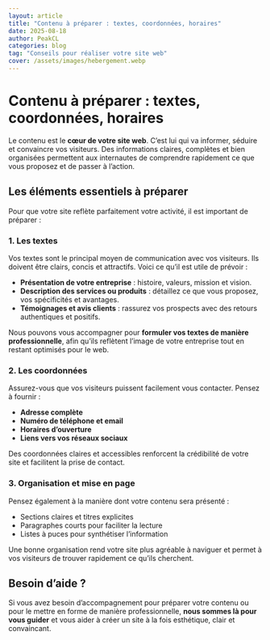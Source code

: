 ```yaml
---
layout: article
title: "Contenu à préparer : textes, coordonnées, horaires"
date: 2025-08-18
author: PeakCL
categories: blog
tag: "Conseils pour réaliser votre site web"
cover: /assets/images/hebergement.webp
---
```


# Contenu à préparer : textes, coordonnées, horaires

Le contenu est le **cœur de votre site web**. C’est lui qui va informer, séduire et convaincre vos visiteurs. Des informations claires, complètes et bien organisées permettent aux internautes de comprendre rapidement ce que vous proposez et de passer à l’action.  

## Les éléments essentiels à préparer

Pour que votre site reflète parfaitement votre activité, il est important de préparer :  

### 1. Les textes

Vos textes sont le principal moyen de communication avec vos visiteurs. Ils doivent être clairs, concis et attractifs. Voici ce qu’il est utile de prévoir :  
- **Présentation de votre entreprise** : histoire, valeurs, mission et vision.  
- **Description des services ou produits** : détaillez ce que vous proposez, vos spécificités et avantages.  
- **Témoignages et avis clients** : rassurez vos prospects avec des retours authentiques et positifs.  

Nous pouvons vous accompagner pour **formuler vos textes de manière professionnelle**, afin qu’ils reflètent l’image de votre entreprise tout en restant optimisés pour le web.  

### 2. Les coordonnées

Assurez-vous que vos visiteurs puissent facilement vous contacter. Pensez à fournir :  
- **Adresse complète**  
- **Numéro de téléphone et email**  
- **Horaires d’ouverture**  
- **Liens vers vos réseaux sociaux**  

Des coordonnées claires et accessibles renforcent la crédibilité de votre site et facilitent la prise de contact.  

### 3. Organisation et mise en page

Pensez également à la manière dont votre contenu sera présenté :  
- Sections claires et titres explicites  
- Paragraphes courts pour faciliter la lecture  
- Listes à puces pour synthétiser l’information  

Une bonne organisation rend votre site plus agréable à naviguer et permet à vos visiteurs de trouver rapidement ce qu’ils cherchent.  

## Besoin d’aide ?

Si vous avez besoin d’accompagnement pour préparer votre contenu ou pour le mettre en forme de manière professionnelle, **nous sommes là pour vous guider** et vous aider à créer un site à la fois esthétique, clair et convaincant.
